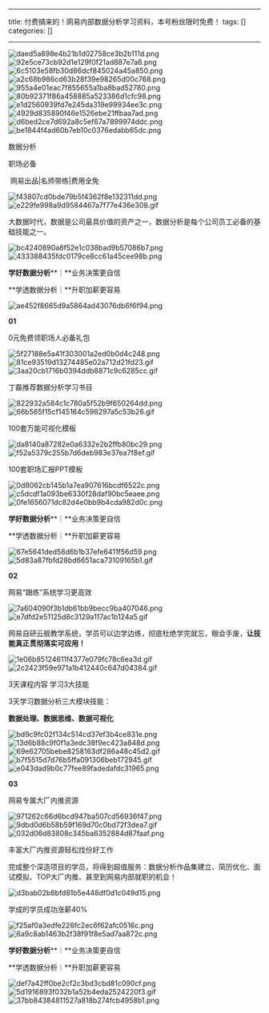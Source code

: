 
--- 
title:  付费搞来的！网易内部数据分析学习资料，本号粉丝限时免费！ 
tags: []
categories: [] 

---
<img src="https://img-blog.csdnimg.cn/img_convert/daed5a898e4b21b1d02758ce3b2b111d.png" alt="daed5a898e4b21b1d02758ce3b2b111d.png">

<img src="https://img-blog.csdnimg.cn/img_convert/92e5ce73cb92d1e129f0f21ad887e7a8.png" alt="92e5ce73cb92d1e129f0f21ad887e7a8.png">

<img src="https://img-blog.csdnimg.cn/img_convert/6c5103e58fb30d86dcf845024a45a850.png" alt="6c5103e58fb30d86dcf845024a45a850.png">

<img src="https://img-blog.csdnimg.cn/img_convert/a2c68b986cd63b28f39e98265d00c768.png" alt="a2c68b986cd63b28f39e98265d00c768.png">

<img src="https://img-blog.csdnimg.cn/img_convert/955a4e01eac7f855655a1ba8bad52780.png" alt="955a4e01eac7f855655a1ba8bad52780.png">

<img src="https://img-blog.csdnimg.cn/img_convert/80b92371f86a458885a523386d1cfc98.png" alt="80b92371f86a458885a523386d1cfc98.png">

<img src="https://img-blog.csdnimg.cn/img_convert/e1d2560939fd7e245da319e99934ee3c.png" alt="e1d2560939fd7e245da319e99934ee3c.png">

<img src="https://img-blog.csdnimg.cn/img_convert/4929d835890f46e1526ebe21ffbaa7ad.png" alt="4929d835890f46e1526ebe21ffbaa7ad.png">

<img src="https://img-blog.csdnimg.cn/img_convert/d6bed2ce7d692a8c5ef67a7899974ddc.png" alt="d6bed2ce7d692a8c5ef67a7899974ddc.png">

<img src="https://img-blog.csdnimg.cn/img_convert/be1844f4ad60b7eb10c0376edabb65dc.png" alt="be1844f4ad60b7eb10c0376edabb65dc.png">

数据分析

职场必备

 网易出品|名师带练|费用全免

<img src="https://img-blog.csdnimg.cn/img_convert/f43807cd0bde79b5f4362f8e132311dd.png" alt="f43807cd0bde79b5f4362f8e132311dd.png">

<img src="https://img-blog.csdnimg.cn/img_convert/e229fe998a9d9584467a7f77e436e308.gif" alt="e229fe998a9d9584467a7f77e436e308.gif">

大数据时代，数据是公司最具价值的资产之一，数据分析是每个公司员工必备的基础技能之一。

<img src="https://img-blog.csdnimg.cn/img_convert/bc4240890a8f52e1c038bad9b57086b7.png" alt="bc4240890a8f52e1c038bad9b57086b7.png">

<img src="https://img-blog.csdnimg.cn/img_convert/433388435fdc0179ce8cc61a45cee98b.png" alt="433388435fdc0179ce8cc61a45cee98b.png">

**学好数据分析****｜**业务决策更自信

**学透数据分析｜**升职加薪更容易

<img src="https://img-blog.csdnimg.cn/img_convert/ae452f8665d9a5864ad43076db6f6f94.png" alt="ae452f8665d9a5864ad43076db6f6f94.png">

**01**

0元免费领职场人必备礼包

<img src="https://img-blog.csdnimg.cn/img_convert/5f27188e5a41f303001a2ed0b0d4c248.png" alt="5f27188e5a41f303001a2ed0b0d4c248.png">

<img src="https://img-blog.csdnimg.cn/img_convert/81ce93519d13274485e02a712d21fd23.gif" alt="81ce93519d13274485e02a712d21fd23.gif">

<img src="https://img-blog.csdnimg.cn/img_convert/3aa20cb1716b0394ddb8871c9c6285cc.gif" alt="3aa20cb1716b0394ddb8871c9c6285cc.gif">

丁磊推荐数据分析学习书目

<img src="https://img-blog.csdnimg.cn/img_convert/822932a584c1c780a5f52b9f650264dd.png" alt="822932a584c1c780a5f52b9f650264dd.png">

<img src="https://img-blog.csdnimg.cn/img_convert/66b565f15cf145164c598297a5c53b26.gif" alt="66b565f15cf145164c598297a5c53b26.gif">

100套万能可视化模板

<img src="https://img-blog.csdnimg.cn/img_convert/da8140a87282e0a6332e2b2ffb80bc29.png" alt="da8140a87282e0a6332e2b2ffb80bc29.png">

<img src="https://img-blog.csdnimg.cn/img_convert/f52a5379c255b7d6deb983e37ea7f8ef.gif" alt="f52a5379c255b7d6deb983e37ea7f8ef.gif">

100套职场汇报PPT模板

<img src="https://img-blog.csdnimg.cn/img_convert/0d8062cb145b1a7ea907616bcdf6522c.png" alt="0d8062cb145b1a7ea907616bcdf6522c.png">

<img src="https://img-blog.csdnimg.cn/img_convert/c5dcdf1a093be6330f28daf90bc5eaee.png" alt="c5dcdf1a093be6330f28daf90bc5eaee.png">

<img src="https://img-blog.csdnimg.cn/img_convert/0fe1656071dc82d4e0bb9b4cda982d0c.png" alt="0fe1656071dc82d4e0bb9b4cda982d0c.png">

**学好数据分析****｜**业务决策更自信

**学透数据分析｜**升职加薪更容易

<img src="https://img-blog.csdnimg.cn/img_convert/67e5641ded58d6b1b37efe6411f56d59.png" alt="67e5641ded58d6b1b37efe6411f56d59.png">

<img src="https://img-blog.csdnimg.cn/img_convert/5d83a87fbfd28bd6651aca73109165b1.gif" alt="5d83a87fbfd28bd6651aca73109165b1.gif">

**02**

网易“跟练”系统学习更高效

<img src="https://img-blog.csdnimg.cn/img_convert/7a604090f3b1db61bb9becc9ba407046.png" alt="7a604090f3b1db61bb9becc9ba407046.png">

<img src="https://img-blog.csdnimg.cn/img_convert/e7dfd2e51125d8c3129a117ac1b124a5.gif" alt="e7dfd2e51125d8c3129a117ac1b124a5.gif">

网易自研云舰教学系统，学员可以边学边练，彻底杜绝学完就忘，眼会手废，**让技能真正贯彻落实可应用！**

<img src="https://img-blog.csdnimg.cn/img_convert/1e06b85124611f4377e079fc78c6ea3d.gif" alt="1e06b85124611f4377e079fc78c6ea3d.gif">

<img src="https://img-blog.csdnimg.cn/img_convert/2c2423f59e971a1b412440c647d04384.gif" alt="2c2423f59e971a1b412440c647d04384.gif">

3天课程内容 学习3大技能

3天学习数据分析三大模块技能：

**数据处理、数据思维、数据可视化**

<img src="https://img-blog.csdnimg.cn/img_convert/bd9c9fc02f134c514cd37ef3b4ce831e.png" alt="bd9c9fc02f134c514cd37ef3b4ce831e.png">

<img src="https://img-blog.csdnimg.cn/img_convert/13d6b88c9f0f1a3edc38f9ec423a848d.png" alt="13d6b88c9f0f1a3edc38f9ec423a848d.png">

<img src="https://img-blog.csdnimg.cn/img_convert/69e62705bebe8258163df286a48c45d2.gif" alt="69e62705bebe8258163df286a48c45d2.gif">

<img src="https://img-blog.csdnimg.cn/img_convert/b7f5515d7d76b5ffa091306beb172945.gif" alt="b7f5515d7d76b5ffa091306beb172945.gif">

<img src="https://img-blog.csdnimg.cn/img_convert/e043dad9b0c77fee89fadedafdc31965.png" alt="e043dad9b0c77fee89fadedafdc31965.png">

**03**

网易专属大厂内推资源

<img src="https://img-blog.csdnimg.cn/img_convert/971262c66d6bcd947ba507cd56936f47.png" alt="971262c66d6bcd947ba507cd56936f47.png">

<img src="https://img-blog.csdnimg.cn/img_convert/9dbd0d6b58b59f169d70c0bd72f3dea7.gif" alt="9dbd0d6b58b59f169d70c0bd72f3dea7.gif">

<img src="https://img-blog.csdnimg.cn/img_convert/032d06d83808c345ba6352884d87faaf.png" alt="032d06d83808c345ba6352884d87faaf.png">

丰富大厂内推资源轻松找份好工作

完成整个深造项目的学员，将得到超值服务：数据分析作品集建立、简历优化、面试模拟、TOP大厂内推、甚至到网易内部就职的机会！

<img src="https://img-blog.csdnimg.cn/img_convert/d3bab02b8bfd81b5e448df0d1c049d15.png" alt="d3bab02b8bfd81b5e448df0d1c049d15.png">

学成的学员成功涨薪40%

<img src="https://img-blog.csdnimg.cn/img_convert/f25af0a3edfe226fc2ec6f62afc0516c.png" alt="f25af0a3edfe226fc2ec6f62afc0516c.png">

<img src="https://img-blog.csdnimg.cn/img_convert/6a9c8ab1463b2f38f91f8e5ad7aa872c.png" alt="6a9c8ab1463b2f38f91f8e5ad7aa872c.png">

**学好数据分析****｜**业务决策更自信

**学透数据分析｜**升职加薪更容易

<img src="https://img-blog.csdnimg.cn/img_convert/def7a42ff0be2cf2c3bd3cbd81c090cf.png" alt="def7a42ff0be2cf2c3bd3cbd81c090cf.png">

<img src="https://img-blog.csdnimg.cn/img_convert/5d1916893f032b1a52b4eda2524220f3.gif" alt="5d1916893f032b1a52b4eda2524220f3.gif">

<img src="https://img-blog.csdnimg.cn/img_convert/37bb84384811527a818b274fcb4958b1.png" alt="37bb84384811527a818b274fcb4958b1.png">
